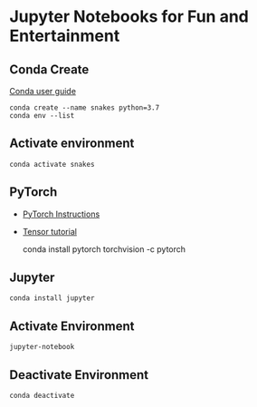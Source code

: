 # Jupyter Notebooks for Fun and Entertainment

## Conda Create

[Conda user guide](https://conda.io/projects/conda/en/latest/user-guide/getting-started.html#managing-python)

    conda create --name snakes python=3.7
    conda env --list

## Activate environment

    conda activate snakes

## PyTorch
* [PyTorch Instructions](https://pytorch.org/get-started/locally/)
* [Tensor tutorial](https://pytorch.org/tutorials/beginner/blitz/tensor_tutorial.html#sphx-glr-beginner-blitz-tensor-tutorial-py)

    conda install pytorch torchvision -c pytorch

## Jupyter

    conda install jupyter

## Activate Environment

    jupyter-notebook

## Deactivate Environment

    conda deactivate
